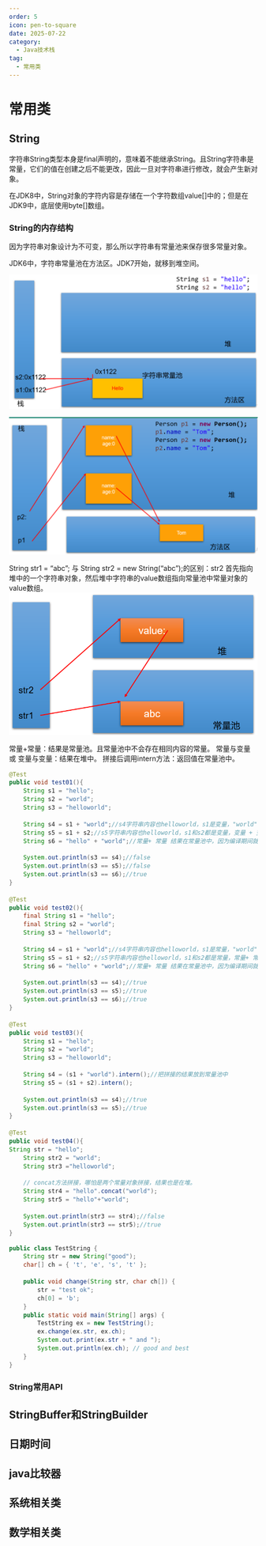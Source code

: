 ```yaml
---
order: 5
icon: pen-to-square
date: 2025-07-22
category:
  - Java技术栈
tag:
  - 常用类
---
```


# 常用类

## String

字符串String类型本身是final声明的，意味着不能继承String。且String字符串是常量，它们的值在创建之后不能更改，因此一旦对字符串进行修改，就会产生新对象。

在JDK8中，String对象的字符内容是存储在一个字符数组value[]中的；但是在JDK9中，底层使用byte[]数组。

### String的内存结构

因为字符串对象设计为不可变，那么所以字符串有常量池来保存很多常量对象。

JDK6中，字符串常量池在方法区。JDK7开始，就移到堆空间。

![alt text](<img/常用类/1753102225631.png>)

![alt text](<img/常用类/1753102249693.png>)

String str1 = “abc”; 与 String str2 = new String(“abc”);的区别：str2 首先指向堆中的一个字符串对象，然后堆中字符串的value数组指向常量池中常量对象的value数组。
![alt text](<img/常用类/1753102315014.png>)

常量+常量：结果是常量池。且常量池中不会存在相同内容的常量。
常量与变量 或 变量与变量：结果在堆中。
拼接后调用intern方法：返回值在常量池中。

```java
@Test
public void test01(){
	String s1 = "hello";
	String s2 = "world";
	String s3 = "helloworld";
		
	String s4 = s1 + "world";//s4字符串内容也helloworld，s1是变量，"world"常量，变量 + 常量的结果在堆中
	String s5 = s1 + s2;//s5字符串内容也helloworld，s1和s2都是变量，变量 + 变量的结果在堆中
	String s6 = "hello" + "world";//常量+ 常量 结果在常量池中，因为编译期间就可以确定结果
		
	System.out.println(s3 == s4);//false
	System.out.println(s3 == s5);//false
	System.out.println(s3 == s6);//true
}

@Test
public void test02(){
	final String s1 = "hello";
	final String s2 = "world";
	String s3 = "helloworld";
	
	String s4 = s1 + "world";//s4字符串内容也helloworld，s1是常量，"world"常量，常量+常量结果在常量池中
	String s5 = s1 + s2;//s5字符串内容也helloworld，s1和s2都是常量，常量+ 常量 结果在常量池中
	String s6 = "hello" + "world";//常量+ 常量 结果在常量池中，因为编译期间就可以确定结果
		
	System.out.println(s3 == s4);//true
	System.out.println(s3 == s5);//true
	System.out.println(s3 == s6);//true
}

@Test
public void test03(){
	String s1 = "hello";
	String s2 = "world";
	String s3 = "helloworld";
		
	String s4 = (s1 + "world").intern();//把拼接的结果放到常量池中
	String s5 = (s1 + s2).intern();
		
	System.out.println(s3 == s4);//true
	System.out.println(s3 == s5);//true
}

@Test
public void test04(){
String str = "hello";
    String str2 = "world";
    String str3 ="helloworld";
    
    // concat方法拼接，哪怕是两个常量对象拼接，结果也是在堆。
    String str4 = "hello".concat("world");
    String str5 = "hello"+"world";
    
    System.out.println(str3 == str4);//false
    System.out.println(str3 == str5);//true
}
```

```java
public class TestString {
    String str = new String("good");
    char[] ch = { 't', 'e', 's', 't' };

    public void change(String str, char ch[]) {
        str = "test ok";
        ch[0] = 'b';
    }
    public static void main(String[] args) {
        TestString ex = new TestString();
        ex.change(ex.str, ex.ch);
        System.out.print(ex.str + " and ");
        System.out.println(ex.ch); // good and best
    }
}
```

### String常用API




## StringBuffer和StringBuilder


## 日期时间



## java比较器




## 系统相关类


## 数学相关类

